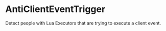 # AntiClientEventTrigger
Detect people with Lua Executors that are trying to execute a client event.

